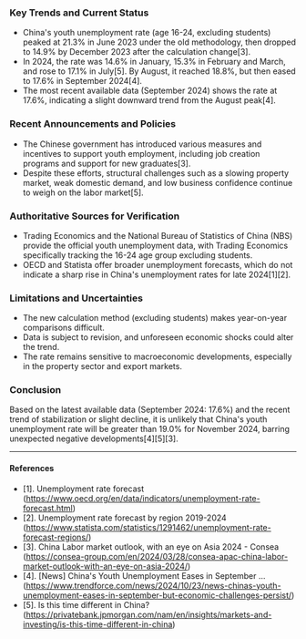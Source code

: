 ### Key Trends and Current Status

- China's youth unemployment rate (age 16-24, excluding students) peaked at 21.3% in June 2023 under the old methodology, then dropped to 14.9% by December 2023 after the calculation change[3].
- In 2024, the rate was 14.6% in January, 15.3% in February and March, and rose to 17.1% in July[5]. By August, it reached 18.8%, but then eased to 17.6% in September 2024[4].
- The most recent available data (September 2024) shows the rate at 17.6%, indicating a slight downward trend from the August peak[4].

### Recent Announcements and Policies

- The Chinese government has introduced various measures and incentives to support youth employment, including job creation programs and support for new graduates[3].
- Despite these efforts, structural challenges such as a slowing property market, weak domestic demand, and low business confidence continue to weigh on the labor market[5].

### Authoritative Sources for Verification

- Trading Economics and the National Bureau of Statistics of China (NBS) provide the official youth unemployment data, with Trading Economics specifically tracking the 16-24 age group excluding students.
- OECD and Statista offer broader unemployment forecasts, which do not indicate a sharp rise in China's unemployment rates for late 2024[1][2].

### Limitations and Uncertainties

- The new calculation method (excluding students) makes year-on-year comparisons difficult.
- Data is subject to revision, and unforeseen economic shocks could alter the trend.
- The rate remains sensitive to macroeconomic developments, especially in the property sector and export markets.

### Conclusion

Based on the latest available data (September 2024: 17.6%) and the recent trend of stabilization or slight decline, it is unlikely that China's youth unemployment rate will be greater than 19.0% for November 2024, barring unexpected negative developments[4][5][3].

---

#### References

- [1]. Unemployment rate forecast (https://www.oecd.org/en/data/indicators/unemployment-rate-forecast.html)
- [2]. Unemployment rate forecast by region 2019-2024 (https://www.statista.com/statistics/1291462/unemployment-rate-forecast-regions/)
- [3]. China Labor market outlook, with an eye on Asia 2024 - Consea (https://consea-group.com/en/2024/03/28/consea-apac-china-labor-market-outlook-with-an-eye-on-asia-2024/)
- [4]. [News] China's Youth Unemployment Eases in September ... (https://www.trendforce.com/news/2024/10/23/news-chinas-youth-unemployment-eases-in-september-but-economic-challenges-persist/)
- [5]. Is this time different in China? (https://privatebank.jpmorgan.com/nam/en/insights/markets-and-investing/is-this-time-different-in-china)